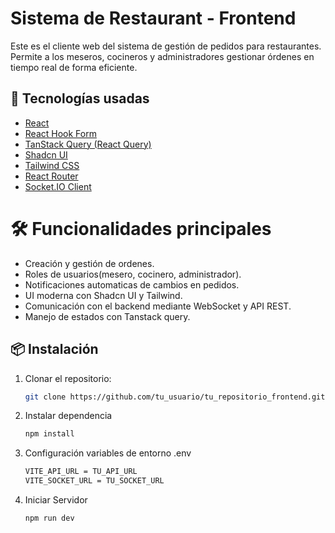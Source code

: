 # Sistema de Restaurant - Frontend

Este es el cliente web del sistema de gestión de pedidos para restaurantes. Permite a los meseros, cocineros y administradores gestionar órdenes en tiempo real de forma eficiente.

## 🚀 Tecnologías usadas

- [React](https://react.dev/)
- [React Hook Form](https://react-hook-form.com/)
- [TanStack Query (React Query)](https://tanstack.com/query/latest)
- [Shadcn UI](https://ui.shadcn.dev/)
- [Tailwind CSS](https://tailwindcss.com/)
- [React Router](https://reactrouter.com/)
- [Socket.IO Client](https://socket.io/)

# 🛠️ Funcionalidades principales
- Creación y gestión de ordenes.
- Roles de usuarios(mesero, cocinero, administrador).
- Notificaciones automaticas de cambios en pedidos.
- UI moderna con Shadcn UI y Tailwind.
- Comunicación con el backend mediante WebSocket y API REST.
- Manejo de estados con Tanstack query.

## 📦 Instalación

1. Clonar el repositorio:

   ```bash
   git clone https://github.com/tu_usuario/tu_repositorio_frontend.git

   ```
2. Instalar dependencia

   ```bash
   npm install
   ```
3. Configuración variables de entorno .env
   
   ```bash
   VITE_API_URL = TU_API_URL
   VITE_SOCKET_URL = TU_SOCKET_URL
   ```
4. Iniciar Servidor

   ```bash
   npm run dev
   ```
   
